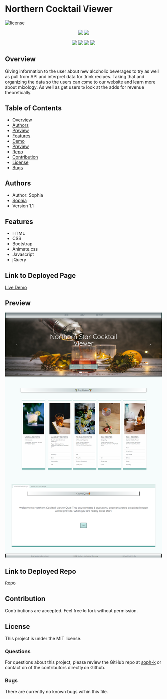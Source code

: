 # Northern Cocktail Viewer 

![license](https://img.shields.io/badge/license-MIT-red)

<p align="center">
    <img src="https://img.shields.io/github/repo-size/soph-k/northern_cocktail_viewer"/>
    <img src="https://img.shields.io/github/last-commit/soph-k/northern_cocktail_viewer"/>
</p>
<p align="center">
    <img src="https://img.shields.io/badge/HTML-yellow"/>
    <img src="https://img.shields.io/badge/CSS-gray"/>
    <img src="https://img.shields.io/badge/Javascript-red"/>
    <img src="https://img.shields.io/badge/jQuery-blue" />
</p>


## Overview
Giving information to the user about new alcoholic beverages to try as well as pull from API 
and interpret data for drink recipes. 
Taking that and organizing the data so the users can come to our website and learn more about mixology. 
As well as get users to look at the adds for revenue theoretically.


## Table of Contents
- [Overview](#overview)
- [Authors](#authors)
- [Preview](#preview)
- [Features](#features)
- [Demo](#linktodeployedpage)
- [Preview](#preview)
- [Repo](#linktodeployedrepo)
- [Contribution](#contribution)
- [License](#license)
- [Bugs](#bugs)


## Authors
- Author: Sophia
- [Sophia](https://github.com/soph-k)
- Version 1.1


## Features
- HTML 
- CSS
- Bootstrap
- Animate.css
- Javascript 
- jQuery


## Link to Deployed Page
[Live Demo](https://soph-k.github.io/northern_cocktail_viewer/)


## Preview
![Preview Of Northern Cocktail Viewer webpage](./assets/images/screenshot.png)

    
## Link to Deployed Repo
[Repo](https://github.com/soph-k/northern_cocktail_viewer)


## Contribution
Contributions are accepted. Feel free to fork without permission.


## License
This project is under the MIT license.


### Questions
For questions about this project, please review the GitHub repo at [soph-k](https://github.com/soph-k/northern_cocktail_viewer) or contact on of the contributors directly on Github.
 

### Bugs
There are currently no known bugs within this file.
